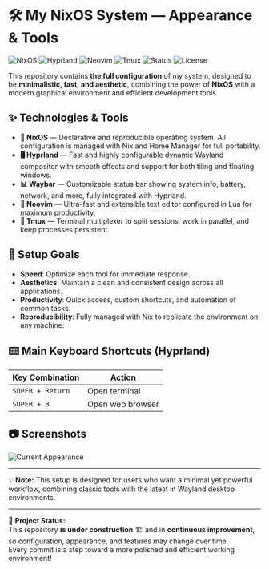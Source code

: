 # 🛠️ My NixOS System — Appearance & Tools

![NixOS](https://img.shields.io/badge/NixOS-5277C3?style=for-the-badge&logo=nixos&logoColor=white)
![Hyprland](https://img.shields.io/badge/Hyprland-00A6A6?style=for-the-badge&logo=wayland&logoColor=white)
![Neovim](https://img.shields.io/badge/Neovim-57A143?style=for-the-badge&logo=neovim&logoColor=white)
![Tmux](https://img.shields.io/badge/Tmux-1BB91F?style=for-the-badge&logo=tmux&logoColor=white)
![Status](https://img.shields.io/badge/Under%20Construction-FFD700?style=for-the-badge)
![License](https://img.shields.io/badge/License-MIT-green?style=for-the-badge)

This repository contains **the full configuration** of my system, designed to be **minimalistic, fast, and aesthetic**, combining the power of **NixOS** with a modern graphical environment and efficient development tools.

## ✨ Technologies & Tools

- **🐧 NixOS** — Declarative and reproducible operating system. All configuration is managed with Nix and Home Manager for full portability.
- **🖥️ Hyprland** — Fast and highly configurable dynamic Wayland compositor with smooth effects and support for both tiling and floating windows.
- **📊 Waybar** — Customizable status bar showing system info, battery, network, and more, fully integrated with Hyprland.
- **📝 Neovim** — Ultra-fast and extensible text editor configured in Lua for maximum productivity.
- **🔀 Tmux** — Terminal multiplexer to split sessions, work in parallel, and keep processes persistent.

## 🎯 Setup Goals
- **Speed**: Optimize each tool for immediate response.
- **Aesthetics**: Maintain a clean and consistent design across all applications.
- **Productivity**: Quick access, custom shortcuts, and automation of common tasks.
- **Reproducibility**: Fully managed with Nix to replicate the environment on any machine.

## ⌨️ Main Keyboard Shortcuts (Hyprland)
| Key Combination  | Action            |
|------------------|-------------------|
| `SUPER + Return` | Open terminal     |
| `SUPER + B`      | Open web browser  |

## 📷 Screenshots
![Current Appearance](./assets/current_appaerance.png)

---

💡 **Note:** This setup is designed for users who want a minimal yet powerful workflow, combining classic tools with the latest in Wayland desktop environments.

---

🚧 **Project Status:**  
This repository **is under construction** 🏗️ and in **continuous improvement**, so configuration, appearance, and features may change over time.  
Every commit is a step toward a more polished and efficient working environment!


